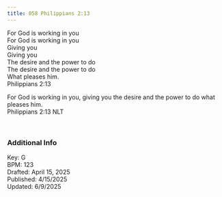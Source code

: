 ```yaml
---
title: 058 Philippians 2:13
---
```


For God is working in you \
For God is working in you \
Giving you \
Giving you \
The desire and the power to do \
The desire and the power to do \
What pleases him. \
Philippians 2:13

For God is working in you, giving you the desire and the power to do what pleases him. \
Philippians 2:13 NLT

<br /> 

### Additional Info

Key: G \
BPM: 123 \
Drafted: April 15, 2025 \
Published: 4/15/2025 \
Updated: 6/9/2025

